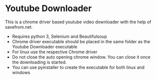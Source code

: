 # Youtube Downloader

This is a chrome driver based youtube video downloader with the help of savefrom.net.

  - Requires python 3, Selenium and Beautifulsoup
  - Chrome driver executable should be placed in the same folder as the Youtube Downloader executable
  - For linux use the respective Chrome driver
  - Do not close the auto opening chrome window. You can close it once the downloading is started.
  - You can use pyinstaller to create the executable for both linux and windows
